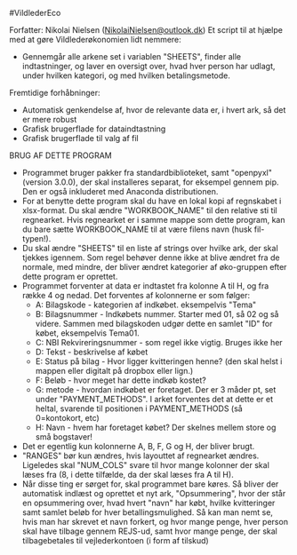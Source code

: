 #VildlederEco

Forfatter: Nikolai Nielsen (NikolaiNielsen@outlook.dk)
Et script til at hjælpe med at gøre Vildlederøkonomien lidt nemmere:
- Gennemgår alle arkene set i variablen "SHEETS", finder alle indtastninger, og
  laver en oversigt over, hvad hver person har udlagt, under hvilken kategori,
  og med hvilken betalingsmetode.

Fremtidige forhåbninger:
- Automatisk genkendelse af, hvor de relevante data er, i hvert ark, så det er
  mere robust
- Grafisk brugerflade for dataindtastning
- Grafisk brugerflade til valg af fil

BRUG AF DETTE PROGRAM
- Programmet bruger pakker fra standardbiblioteket, samt "openpyxl" (version
  3.0.0), der skal installeres separat, for eksempel gennem pip. Den er også
  inkluderet med Anaconda distributionen.
- For at benytte dette program skal du have en lokal kopi af regnskabet i
  xlsx-format. Du skal ændre "WORKBOOK_NAME" til den relative sti til
  regnearket. Hvis regnearket er i samme mappe som dette program, kan du bare
  sætte WORKBOOK_NAME til at være filens navn (husk fil-typen!).
- Du skal ændre "SHEETS" til en liste af strings over hvilke ark, der skal
  tjekkes igennem. Som regel behøver denne ikke at blive ændret fra de normale,
  med mindre, der bliver ændret kategorier af øko-gruppen efter dette program
  er oprettet.
- Programmet forventer at data er indtastet fra kolonne A til H, og fra række 4
  og nedad. Det forventes af kolonnerne er som følger:
  - A: Bilagskode - kategorien af indkøbet. eksempelvis "Tema"
  - B: Bilagsnummer - Indkøbets nummer. Starter med 01, så 02 og så videre.
                      Sammen med bilagskoden udgør dette en samlet "ID" for
                      købet, eksempelvis Tema01.
  - C: NBI Rekvireringsnummer - som regel ikke vigtig. Bruges ikke her
  - D: Tekst - beskrivelse af købet
  - E: Status på bilag - Hvor ligger kvitteringen henne? (den skal helst i
                         mappen eller digitalt på dropbox eller lign.)
  - F: Beløb - hvor meget har dette indkøb kostet?
  - G: metode - hvordan indkøbet er foretaget. Der er 3 måder pt, set under
                "PAYMENT_METHODS". I arket forventes det at dette er et heltal,
                svarende til positionen i PAYMENT_METHODS (så 0=kontokort, etc)
  - H: Navn - hvem har foretaget købet? Der skelnes mellem store og små
              bogstaver!
- Det er egentlig kun kolonnerne A, B, F, G og H, der bliver brugt.
- "RANGES" bør kun ændres, hvis layouttet af regnearket ændres. Ligeledes skal
  "NUM_COLS" svare til hvor mange kolonner der skal læses fra (8, i dette
  tilfælde, da der skal læses fra A til H).
- Når disse ting er sørget for, skal programmet bare køres. Så bliver der
  automatisk indlæst og oprettet et nyt ark, "Opsummering", hvor der står en
  opsummering over, hvad hvert "navn" har købt, hvilke kvitteringer samt samlet
  beløb for hver betallingsmulighed. Så kan man nemt se, hvis man har skrevet
  et navn forkert, og hvor mange penge, hver person skal have tilbage gennem
  REJS-ud, samt hvor mange penge, der skal tilbagebetales til vejlederkontoen
  (i form af tilskud)
